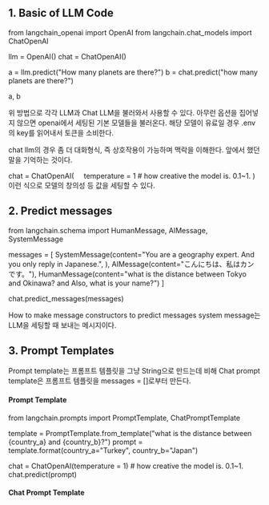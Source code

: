 ## 1. Basic of LLM Code

from langchain_openai import OpenAI
from langchain.chat_models import ChatOpenAI

llm = OpenAI()
chat = ChatOpenAI()

a = llm.predict("How many planets are there?")
b = chat.predict("how many planets are there?")

a, b

위 방법으로 각각 LLM과 Chat LLM을 불러와서 사용할 수 있다.
아무런 옵션을 집어넣지 않으면 openai에서 세팅된 기본 모델들을 불러온다.
해당 모델이 유료일 경우 .env의 key를 읽어내서 토큰을 소비한다.

chat llm의 경우 좀 더 대화형식, 즉 상호작용이 가능하며 맥락을 이해한다. 앞에서 했던 말을 기억하는 것이다.



chat = ChatOpenAI(
    temperature = 1 # how creative the model is. 0.1~1.
)
이런 식으로 모델의 창의성 등 값을 세팅할 수 있다.



## 2. Predict messages

from langchain.schema import HumanMessage, AIMessage, SystemMessage 

messages = [
	 SystemMessage(content="You are a geography expert. And you only reply in Japanese.", ),
	AIMessage(content="こんにちは、私はカンです。"),
	HumanMessage(content="what is the distance between Tokyo and Okinawa? and Also, what is your name?")
]

chat.predict_messages(messages)

How to make message constructors to predict messages
system message는 LLM을 세팅할 때 보내는 메시지이다.


## 3. Prompt Templates
Prompt template는 프롬프트 템플릿을 그냥 String으로 만드는데 비해
Chat prompt template은 프롬프트 템플릿을 messages = []로부터 만든다.
#### Prompt Template
from langchain.prompts import PromptTemplate, ChatPromptTemplate

template = PromptTemplate.from_template("what is the distance between {country_a} and {country_b}?")
prompt = template.format(country_a="Turkey", country_b="Japan")

chat = ChatOpenAI(temperature = 1) # how creative the model is. 0.1~1.
chat.predict(prompt)


#### Chat Prompt Template

